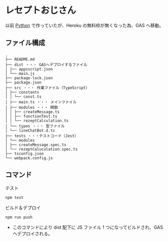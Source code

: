 # レセプトおじさん

以前 [Python](https://github.com/orekentaro/ReceiptChatBot) で作っていたが、Heroku の無料枠が無くなった為、GAS へ移動。

## ファイル構成

```
.
├── README.md
├── dist ・・・ GASへデプロイするファイル
│ ├── appsscript.json
│ └── main.js
├── package-lock.json
├── package.json
├── src ・・・ 作業ファイル（TypeScript）
│ ├── constants
│ │ └── const.ts
│ ├── main.ts ・・・ メインファイル
│ ├── modules ・・・ 関数
│ │ ├── createMessage.ts
│ │ ├── functionTest.ts
│ │ └── rezeptCalculation.ts
│ └── types ・・・ 型ファイル
│ └── lineChatBot.d.ts
├── tests ・・・テストコード（Jest）
│ └── modules
│ ├── createMessage.spec.ts
│ └── rezeptCaluculation.spec.ts
├── tsconfig.json
└── webpack.config.js
```

## コマンド

テスト

`npm test`

ビルド＆デプロイ

`npm run push`

- このコマンドにより dist 配下に JS ファイル 1 つになってビルドされ、GAS へデプロイされる。
